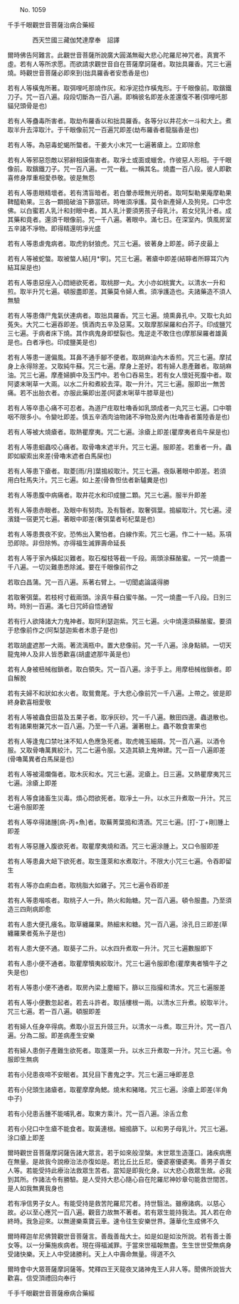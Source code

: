 ﻿　　No. 1059

千手千眼觀世音菩薩治病合藥經

　　　　西天竺國三藏伽梵達摩奉　詔譯


爾時佛告阿難言。此觀世音菩薩所說廣大圓滿無礙大悲心陀羅尼神咒者。真實不虛。若有人等所求愿。而欲請求觀世音自在菩薩摩訶薩者。取拙具羅香。咒三七遍燒。時觀世音菩薩必即來到(拙具羅香者安悉香是也)

若有人等橫鬼所著。取弭哩吒那燒作灰。和凈泥捻作橫鬼形。于千眼像前。取鑌鐵刀子。咒一百八遍。段段切斷為一百八遍。即稱彼名即差永差還復不著(弭哩吒那貓兒頭骨是也)

若有人等蠱毒所害者。取劫布羅香以和拙具羅香。各等分以井花水一斗和大上。煮取半升去滓取汁。于千眼像前咒一百遍咒即差(劫布羅香者龍腦香是也)

若有人等。為惡毒蛇蝎所螫者。干姜大小末咒一七遍著瘡上。立即除愈

若有人等邪惡怨敵以邪辭相謨傷害者。取凈土或面或蠟舍。作彼惡人形相。于千眼像前。取鑌鐵刀子。咒一百八遍。一咒一截。一稱其名。燒盡一百八段。彼人即歡喜修身厚重相愛恭敬。彼是無怨

若有人等患眼精壞者。若有清盲暗者。若白暈赤瞙無光明者。取呵梨勒果庵摩勒果鞞醯勒果。三各一顆搗破油下篩當研。時唯須凈護。莫令新產婦人及狗見。口中念佛。以白蜜若人乳汁和封眼中者。其人乳汁要須男孩子母乳汁。若女兒乳汁者。成其藥和竟者。還須千眼像前。咒一千八遍。著眼中。滿七日。在深室內。慎風房室五辛諸不凈物。即得精還明凈光盛

若有人等患虐鬼病者。取虎豹豺狼虎。咒三七遍。彼著身上即差。師子皮最上

若有人等被蛇螫。取被螫人結[月*寧]。咒三七遍。著瘡中即差(結聹者所聹耳穴內結耳屎是也)

若有人等患惡痓入心悶絕欲死者。取桃膠一丸。大小亦如桃實大。以清水一升和煎。取半升咒七遍。頓服盡即差。其藥莫令婦人煮。須凈護造也。夫諸藥造不須人無驗

若有人等患傳尸鬼氣伏連病者。取拙具羅香。咒三七遍。燒熏鼻孔中。又取七丸如菟失。大咒二七遍吞即差。慎酒肉五辛及惡罵。又取摩那屎羅和白芥子。印成鹽咒三七遍。于病者床下燒。其作病鬼身即壁裂也。鬼逆走不敢住也(摩那屎羅者雄黃是也。白者凈也。印成鹽美是也)

若有人等患一邊偏風。耳鼻不通手腳不便者。取胡麻油內木香煎。咒三七遍。摩拭身上永得除差。又取純牛蘇。咒三七遍。摩身上差好。若有婦人患產難者。取胡麻油。咒三七遍。摩產婦臍中及玉門中。若令口吞易生。若有女人懷妊死腹中者。取阿婆末唎草一大兩。以水二升和煮絞去滓。取一升汁。咒三七遍。服即出一無苦痛。若不出胎衣者。亦服此藥即出差(阿婆末唎草牛膝草是也)

若有人等卒患心痛不可忍者。為道尸疰取杜嚕香如乳頭成者一丸咒三七遍。口中嚼咽不限多小。令變吐即差。慎五辛酒肉油物諸不凈物及房內(杜嚕香者薰陸香是也)

若有人等被大燒瘡者。取熱瞿摩夷。咒二七遍。涂瘡上即差(瞿摩夷者烏牛屎是也)

若有人等患蛔蟲咬心痛者。取骨嚕末遮半升。咒三七遍。服即差。若重者一升。蟲即如綟索出來差(骨嚕末遮者白馬屎也)

若有人等患下瘡者。取菱[雨/月]葉搗絞取汁。咒三七遍。夜臥著眼中即差。若須用白牡馬失汁。咒三七遍。如上差(骨魯怛佉者新驢糞是也)

若有人等患腹中病痛者。取井花水和印成鹽二顆。咒三七遍。服半升即差

若有人等患赤眼者。及眼中有努肉。及有翳者。取奢弭葉。搗綟取汁。咒七遍。浸濱錢一宿更咒七遍。著眼中即差(奢弭葉者茍杞葉是也)

若有人等患畏夜不安。恐怖出入驚怕者。白線作索。咒三七遍。作二十一結。系項恐即除。非但除怖。亦得福生滅罪壽命延長

若有人等于家內橫起災難者。取石榴枝等截一千段。兩頭涂蘇酪蜜。一咒一燒盡一千八遍。一切災難患悉除滅。要在千眼像前作之

若取白昌蒲。咒一百八遍。系著右臂上。一切聞處論議得勝

若取奢弭葉。若枝柯寸截兩頭。涂真牛蘇白蜜牛酪。一咒一燒盡一千八段。日別三時。時別一百遍。滿七日咒師自悟通智

若有行人欲降諸大力鬼神者。取阿利瑟迦紫。咒三七遍。火中燒還須蘇酪蜜。要須于悲像前作之(阿梨瑟迦紫者木患子是也)

若取胡盧遮那一大兩。著流漓瓶中。置大悲像前。咒一千八遍。涂身點額。一切天龍鬼神人及非人皆悉歡喜(胡盧遮那牛黃是也)

若有人身被杻械枷鎖者。取白領失。咒一百八遍。涂于手上。用摩杻械枷鎖者。即自解脫

若有夫婦不和狀如水火者。取鴛鴦尾。于大悲心像前咒一千八遍。上帶之。彼是即終身歡喜相愛敬

若有人等被蟲食田苗及五果子者。取凈灰砂。咒一千八遍。散田四邊。蟲退散也。若有諸果樹兼咒水一百八遍。乃至一千八遍。灑著樹上。蟲不敢食害果也

若有人等逢鬼口禁吐沫不知人色應急死者。取虎魄玉細屑。咒一百八遍。以酒令服。又取骨嚕萬異絞汁。咒二七遍令服。又造其額上鬼神建。咒一百一八遍即差(骨嚕萬異者白馬屎是也)

若有人等被湯爛傷者。取木灰和水。咒三七遍。泥瘡上。日三遍。又熱瞿摩夷咒三七遍。涂瘡上即差

若有人等食諸畜生災毒。煩心悶欲死者。取凈土一升。以水三升煮取一升汁。咒三七遍令服即差

若有人等卒得諸腫[病-丙+魚]者。取蕪菁葉搗和清酒。咒三七遍。[打-丁+剛]腫上即差

若有人等惡腫入腹欲死者。取瞿摩夷燒和酒。咒三七遍涂腫上。又口令服即差

若有人等患鼻大衄下欲死者。取生蓬萊和水煮取汁。不限大小咒三七遍。令吞即留生

若有人等亦血痢血者。取桃脂大如雞子。咒三七遍令吞即差

若有人等患喈咳者。取桃子人一升。熱火和飴糖。咒一百八遍。頓令服盡。乃至須造三四劑病即愈

若有人患大便孔癢名。取草纏羅果。熱細末和糖。咒一百八遍。涂孔日三即差(草纏羅果者菟糸子是也)

若有人患大便不通。取葵子二升。以水四升煮取一升汁。咒三七遍數服即下

若有人患小便不通者。取瞿摩犢夷絞取汁。咒三七遍令服即愈(瞿摩夷者犢牛子之失是也)

若有人等患小便不通者。取房內梁上塵細下。篩以三指撮和清水。咒三七遍服差

若有人等小便數忽起者。若去斗許者。取括樓根一兩。以清水三升煮。絞取半汁。咒三七遍。若一百八遍。頓服即差

若有婦人任身卒得病。煮取小豆五升豉三升。以清水一斗煮。取三升汁。咒一百八遍。分為二服。即差病產生安樂

若有婦人患倒子產難生欲死者。取蓬萊一升。以水三升煮取一升汁。咒三七遍。令服即生無病

若有小兒患夜啼不安眠者。其兒目下書鬼之字。咒三七遍三唾即差息

若有小兒頭生諸瘡者。取瞿摩摩角鰓。燒末和豬暏。咒三七遍。涂瘡上即差(半角中子)

若有小兒患舌腫不能哺乳者。取東方乘汁。咒一百八遍。涂舌立愈

若有小兒口中生瘡不能食者。取黃連根。細搗篩下。以和男子母乳汁。咒三七遍。涂口瘡上即差

爾時觀世音菩薩摩訶薩告諸大眾言。若于如來般涅槃。末世眾生造蓬口。諸疾病應在無量。是故我今說療治法亦復如是。若比丘比丘尼。優婆塞優婆夷。善男子善女人等。若能受持此療治法救眾生苦者。當知是即我化身。以大悲心救眾生故。必我到其所。作諸法令有勝驗。是人受持大悲心隨心自在陀羅尼神妙章句能救世間苦。是人如我無異我身也

若有凈信男子女人。有能受持是救苦陀羅尼咒者。持世翳法。雖療諸病。以慈心故。必以至心應咒一百八遍。觀音力故無不著者。若有眾生能持我法。其人若在命終時。我急迎來。以無邊樂乘寶云車。速令往生安樂世界。蓮華化生成佛不久

爾時釋迦牟尼佛贊觀世音菩薩言。善哉善哉大士。如是如是如汝所說。若有善士善女等。以一分藥施疾病者。現在得福滅罪。于當來世福報無盡。生生世世受無病身受諸快樂。天上人中受諸勝利。天上人中壽命無量。得道不久

爾時會中大眾菩薩摩訶薩等。梵釋四王天龍夜叉諸神鬼王人非人等。聞佛所說皆大歡喜。信受頂禮回向奉行

千手千眼觀世音菩薩療病合藥經
